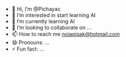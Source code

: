 - 👋 Hi, I’m @Pichayac
- 👀 I’m interested in start learning AI
- 🌱 I’m currently learning AI
- 💞️ I’m looking to collaborate on ...
- 📫 How to reach me noiapisak@hotmail.com
- 😄 Pronouns: ...
- ⚡ Fun fact: ...

<!---
Pichayac/Pichayac is a ✨ special ✨ repository because its `README.md` (this file) appears on your GitHub profile.
You can click the Preview link to take a look at your changes.
--->
